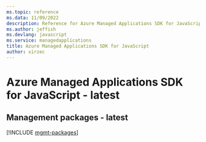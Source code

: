 ```yaml
---
ms.topic: reference
ms.data: 11/09/2022
description: Reference for Azure Managed Applications SDK for JavaScript
ms.author: jeffish
ms.devlang: javascript
ms.service: managedapplications
title: Azure Managed Applications SDK for JavaScript
author: xirzec
---
```

# Azure Managed Applications SDK for JavaScript - latest

## Management packages - latest
[!INCLUDE [mgmt-packages](managed-applications-mgmt-index.md)]